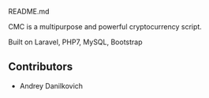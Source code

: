 README.md

CMC is a multipurpose and powerful cryptocurrency script. 

Built on Laravel, PHP7, MySQL, Bootstrap

## Contributors

* Andrey Danilkovich